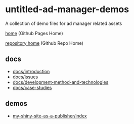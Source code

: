 # untitled-ad-manager-demos

A collection of demo files for ad manager related assets

[home](https://xkema.github.io/untitled-ad-manager-demos) (Github Pages Home)

[repository home](https://github.com/xkema/untitled-ad-manager-demos) (Github Repo Home)

## docs

- [docs/introduction](https://xkema.github.io/untitled-ad-manager-demos/docs/introduction)
- [docs/issues](https://xkema.github.io/untitled-ad-manager-demos/docs/issues)
- [docs/development-method-and-technologies](https://xkema.github.io/untitled-ad-manager-demos/docs/development-method-and-technologies)
- [docs/case-studies](https://xkema.github.io/untitled-ad-manager-demos/docs/case-studies)

## demos

- [my-shiny-site-as-a-publisher/index](https://xkema.github.io/untitled-ad-manager-demos/src/my-shiny-site-as-a-publisher)

